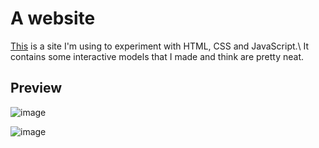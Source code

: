 <h1>A website</h1>

[This](https://m-darwall.github.io) is a site I'm using to experiment with HTML, CSS and JavaScript.\\
It contains some interactive models that I made and think are pretty neat.

<h2>Preview</h2>

![image](https://github.com/m-darwall/m-darwall.github.io/assets/163901696/7f4fbde6-aa83-4aec-8ce5-3c5ab937a3b4)

![image](https://github.com/m-darwall/m-darwall.github.io/assets/163901696/4aed4cc1-1be3-407c-b31a-6001320fae5f)

